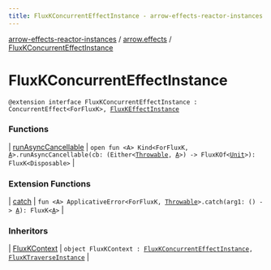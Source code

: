 ```yaml
---
title: FluxKConcurrentEffectInstance - arrow-effects-reactor-instances
---
```


[arrow-effects-reactor-instances](../../index.html) / [arrow.effects](../index.html) / [FluxKConcurrentEffectInstance](./index.html)

# FluxKConcurrentEffectInstance

`@extension interface FluxKConcurrentEffectInstance : ConcurrentEffect<ForFluxK>, `[`FluxKEffectInstance`](../-flux-k-effect-instance/index.html)

### Functions

| [runAsyncCancellable](run-async-cancellable.html) | `open fun <A> Kind<ForFluxK, `[`A`](run-async-cancellable.html#A)`>.runAsyncCancellable(cb: (Either<`[`Throwable`](https://kotlinlang.org/api/latest/jvm/stdlib/kotlin/-throwable/index.html)`, `[`A`](run-async-cancellable.html#A)`>) -> FluxKOf<`[`Unit`](https://kotlinlang.org/api/latest/jvm/stdlib/kotlin/-unit/index.html)`>): FluxK<Disposable>` |

### Extension Functions

| [catch](../../arrow.effects.fluxk.applicative-error/arrow.typeclasses.-applicative-error/catch.html) | `fun <A> ApplicativeError<ForFluxK, `[`Throwable`](https://kotlinlang.org/api/latest/jvm/stdlib/kotlin/-throwable/index.html)`>.catch(arg1: () -> `[`A`](../../arrow.effects.fluxk.applicative-error/arrow.typeclasses.-applicative-error/catch.html#A)`): FluxK<`[`A`](../../arrow.effects.fluxk.applicative-error/arrow.typeclasses.-applicative-error/catch.html#A)`>` |

### Inheritors

| [FluxKContext](../-flux-k-context/index.html) | `object FluxKContext : `[`FluxKConcurrentEffectInstance`](./index.html)`, `[`FluxKTraverseInstance`](../-flux-k-traverse-instance/index.html) |

